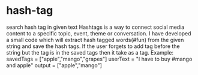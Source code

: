 # hash-tag
search hash tag in given text
Hashtags is a way to connect social media content to a specific topic, event, theme or conversation. 
I have developed a small code which will extract hash tagged words(#fun) from the given string and save the hash tags.
If the user forgets to add tag before the string but the tag is in the saved tags then it take as a tag.
Example:
savedTags = ["apple","mango","grapes"]
userText = "I have to buy #mango and apple"
output = ["apple","mango"]
